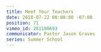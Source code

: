 ```yaml
---
title: Meet Your Teachers
date: 2018-07-22 00:00:00 -07:00
position: 71
vimeo_id: 281180693
communicator: Pastor Jason Graves
series: Summer School
---
```


